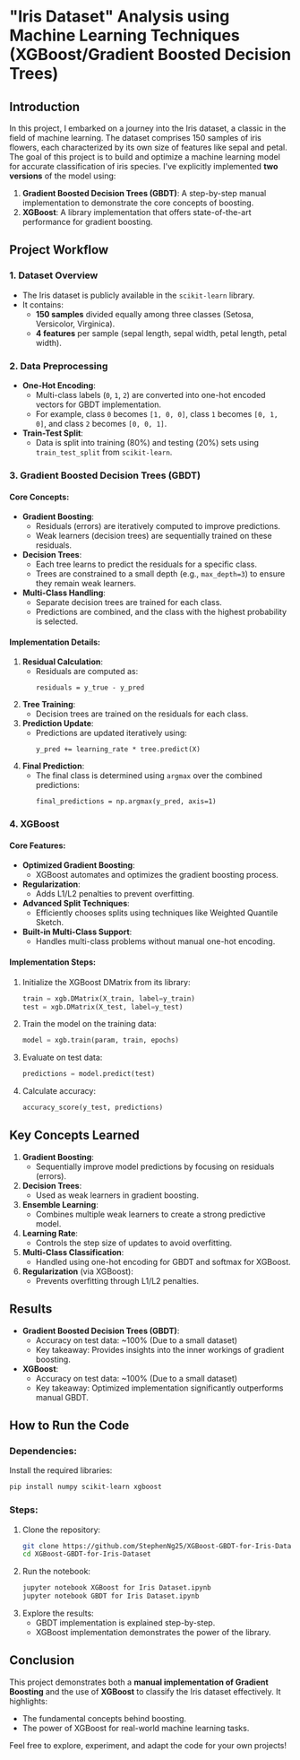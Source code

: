 # "Iris Dataset" Analysis using Machine Learning Techniques (XGBoost/Gradient Boosted Decision Trees)

## **Introduction**
In this project, I embarked on a journey into the Iris dataset, a classic in the field of machine learning. The dataset comprises 150 samples of iris flowers, each characterized by its own size of features like sepal and petal. The goal of this project is to build and optimize a machine learning model for accurate classification of iris species. I've explicitly implemented **two versions** of the model using:
1. **Gradient Boosted Decision Trees (GBDT)**: A step-by-step manual implementation to demonstrate the core concepts of boosting.
2. **XGBoost**: A library implementation that offers state-of-the-art performance for gradient boosting.

## **Project Workflow**

### **1. Dataset Overview**
- The Iris dataset is publicly available in the `scikit-learn` library.
- It contains:
  - **150 samples** divided equally among three classes (Setosa, Versicolor, Virginica).
  - **4 features** per sample (sepal length, sepal width, petal length, petal width).

### **2. Data Preprocessing**
- **One-Hot Encoding**:
  - Multi-class labels (`0`, `1`, `2`) are converted into one-hot encoded vectors for GBDT implementation.
  - For example, class `0` becomes `[1, 0, 0]`, class `1` becomes `[0, 1, 0]`, and class `2` becomes `[0, 0, 1]`.
- **Train-Test Split**:
  - Data is split into training (80%) and testing (20%) sets using `train_test_split` from `scikit-learn`.

### **3. Gradient Boosted Decision Trees (GBDT)**

#### **Core Concepts**:
- **Gradient Boosting**:
  - Residuals (errors) are iteratively computed to improve predictions.
  - Weak learners (decision trees) are sequentially trained on these residuals.
- **Decision Trees**:
  - Each tree learns to predict the residuals for a specific class.
  - Trees are constrained to a small depth (e.g., `max_depth=3`) to ensure they remain weak learners.
- **Multi-Class Handling**:
  - Separate decision trees are trained for each class.
  - Predictions are combined, and the class with the highest probability is selected.

#### **Implementation Details**:
1. **Residual Calculation**:
   - Residuals are computed as:
     ```
     residuals = y_true - y_pred
     ```
2. **Tree Training**:
   - Decision trees are trained on the residuals for each class.
3. **Prediction Update**:
   - Predictions are updated iteratively using:
     ```
     y_pred += learning_rate * tree.predict(X)
     ```
4. **Final Prediction**:
   - The final class is determined using `argmax` over the combined predictions:
     ```
     final_predictions = np.argmax(y_pred, axis=1)
     ```

### **4. XGBoost**

#### **Core Features**:
- **Optimized Gradient Boosting**:
  - XGBoost automates and optimizes the gradient boosting process.
- **Regularization**:
  - Adds L1/L2 penalties to prevent overfitting.
- **Advanced Split Techniques**:
  - Efficiently chooses splits using techniques like Weighted Quantile Sketch.
- **Built-in Multi-Class Support**:
  - Handles multi-class problems without manual one-hot encoding.

#### **Implementation Steps**:
1. Initialize the XGBoost DMatrix from its library:
   ```python
   train = xgb.DMatrix(X_train, label=y_train)
   test = xgb.DMatrix(X_test, label=y_test)
   ```
2. Train the model on the training data:
   ```python
   model = xgb.train(param, train, epochs)
   ```
3. Evaluate on test data:
   ```python
   predictions = model.predict(test)
   ```
4. Calculate accuracy:
   ```python
   accuracy_score(y_test, predictions)
   ```

## **Key Concepts Learned**
1. **Gradient Boosting**:
   - Sequentially improve model predictions by focusing on residuals (errors).
2. **Decision Trees**:
   - Used as weak learners in gradient boosting.
3. **Ensemble Learning**:
   - Combines multiple weak learners to create a strong predictive model.
4. **Learning Rate**:
   - Controls the step size of updates to avoid overfitting.
5. **Multi-Class Classification**:
   - Handled using one-hot encoding for GBDT and softmax for XGBoost.
6. **Regularization** (via XGBoost):
   - Prevents overfitting through L1/L2 penalties.


## **Results**
- **Gradient Boosted Decision Trees (GBDT)**:
  - Accuracy on test data: ~100% (Due to a small dataset)
  - Key takeaway: Provides insights into the inner workings of gradient boosting.
- **XGBoost**:
  - Accuracy on test data: ~100% (Due to a small dataset)
  - Key takeaway: Optimized implementation significantly outperforms manual GBDT.


## **How to Run the Code**

### **Dependencies**:
Install the required libraries:
```bash
pip install numpy scikit-learn xgboost
```

### **Steps**:
1. Clone the repository:
   ```bash
   git clone https://github.com/StephenNg25/XGBoost-GBDT-for-Iris-Dataset.git
   cd XGBoost-GBDT-for-Iris-Dataset
   ```
2. Run the notebook:
   ```bash
   jupyter notebook XGBoost for Iris Dataset.ipynb
   jupyter notebook GBDT for Iris Dataset.ipynb
   ```
3. Explore the results:
   - GBDT implementation is explained step-by-step.
   - XGBoost implementation demonstrates the power of the library.

## **Conclusion**
This project demonstrates both a **manual implementation of Gradient Boosting** and the use of **XGBoost** to classify the Iris dataset effectively. It highlights:
- The fundamental concepts behind boosting.
- The power of XGBoost for real-world machine learning tasks.

Feel free to explore, experiment, and adapt the code for your own projects!

